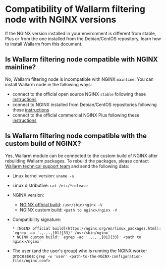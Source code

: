 # Compatibility of Wallarm filtering node with NGINX versions

If the NGINX version installed in your environment is different from stable, Plus or from the one installed from the Debian/CentOS repository, learn how to install Wallarm from this document.

## Is Wallarm filtering node compatible with NGINX mainline?

No, Wallarm filtering node is incompatible with NGINX `mainline`. You can install Wallarm node in the following ways:

* connect to the official open source NGINX `stable` following these [instructions](../installation/nginx/dynamic-module.md)
* connect to NGINX installed from Debian/CentOS repositories following these [instructions](../installation/nginx/dynamic-module-from-distr.md)
* connect to the official commercial NGINX Plus following these [instructions](../installation/nginx-plus.md)

## Is Wallarm filtering node compatible with the custom build of NGINX?

Yes, Wallarm module can be connected to the custom build of NGINX after rebuilding Wallarm packages. To rebuild the packages, please contact [Wallarm technical support team](mailto:support@wallarm.com) and send the following data:

* Linux kernel version: `uname -a`
* Linux distributive: `cat /etc/*release`
* NGINX version:

    * [NGINX official build](https://nginx.org/en/linux_packages.html): `/usr/sbin/nginx -V`
    * NGINX custom build: `<path to nginx>/nginx -V`

* Compatibility signature:
  
      * [NGINX official build](https://nginx.org/en/linux_packages.html): `egrep -ao '.,.,.,[01]{33}' /usr/sbin/nginx`
      * NGINX custom build: `egrep -ao '.,.,.,[01]{33}' <path to nginx>/nginx`

* The user (and the user's group) who is running the NGINX worker processes: `grep -w 'user' <path-to-the-NGINX-configuration-files/nginx.conf>`
